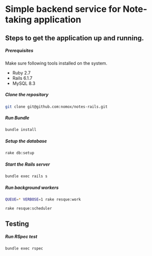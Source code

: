 # Simple backend service for Note-taking application

## Steps to get the application up and running.

##### Prerequisites

Make sure following tools installed on the system.

- Ruby 2.7
- Rails 6.1.7
- MySQL 8.3

##### Clone the repository

```bash
git clone git@github.com:nomox/notes-rails.git
```

##### Run Bundle

```bash
bundle install
```

##### Setup the database

```bash
rake db:setup
```

##### Start the Rails server

```bash
bundle exec rails s
```

##### Run background workers

```bash
QUEUE=* VERBOSE=1 rake resque:work
```

```bash
rake resque:scheduler
```

## Testing

##### Run RSpec test

```bash
bundle exec rspec
```
